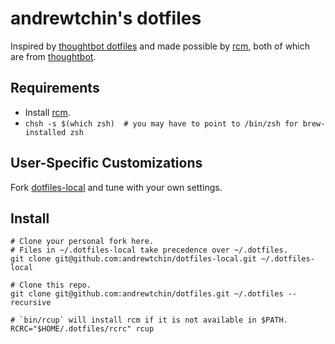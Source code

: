 andrewtchin's dotfiles
=================
Inspired by [thoughtbot dotfiles](https://github.com/thoughtbot/dotfiles) and made possible by
[rcm](https://github.com/thoughtbot/rcm), both of which are from [thoughtbot](https://github.com/thoughtbot).


Requirements
------------
- Install [rcm](https://github.com/thoughtbot/rcm).
- `chsh -s $(which zsh)  # you may have to point to /bin/zsh for brew-installed zsh`


User-Specific Customizations
----------------------------
Fork [dotfiles-local](https://github.com/andrewtchin/dotfiles-local) and tune with your own settings.


Install
-------
```
# Clone your personal fork here.
# Files in ~/.dotfiles-local take precedence over ~/.dotfiles.
git clone git@github.com:andrewtchin/dotfiles-local.git ~/.dotfiles-local

# Clone this repo.
git clone git@github.com:andrewtchin/dotfiles.git ~/.dotfiles --recursive

# `bin/rcup` will install rcm if it is not available in $PATH.
RCRC="$HOME/.dotfiles/rcrc" rcup
```

